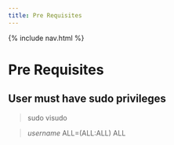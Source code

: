 ```yaml
---
title: Pre Requisites
---
```

{% include nav.html %}
# **Pre Requisites**
## User must have sudo privileges
> sudo visudo

> *username* ALL=(ALL:ALL) ALL
